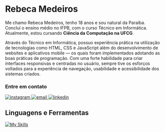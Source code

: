 # Rebeca Medeiros 

Me chamo Rebeca Medeiros, tenho 18 anos e sou natural da Paraíba. Concluí o ensino médio no IFPB, com o curso Técnico em Informática. Atualmente, estou cursando **Ciência da Computação na UFCG**. 

Através do Técnico em Informática, possuo experiência prática na utilização de tecnologias como HTML, CSS e JavaScript além do desenvolvimento de websites e aplicativos mobile — os quais foram implementados adotando as boas práticas de programação. Com uma forte habilidade para criar interfaces responsivas e centradas no usuário, sempre tive os esforços voltados para a experiência de navegação, usabilidade e acessibilidade dos sistemas criados.

### Entre em contato

<p align="left">
    <a href="https://www.instagram.com/rebecamdrs/">
        <img alt="instagram" title="Siga-me no Instagram" src="https://img.shields.io/badge/-instagram-242938?style=for-the-badge&logo=instagram&logoColor=FFFFFF"/>
    </a>
    <a href="https://mail.google.com/mail/u/0/?tab=rm&ogbl#inbox?compose=GTvVlcSHvbCJztFdnxPXmKktfVnWbfhbWTftzDhNmZBSzsKCQvnSDGHtVNRkdkDGmqGHsvRvbkftB">
        <img alt="email" title="E-mail" src="https://img.shields.io/badge/-Gmail-242938?style=for-the-badge&logo=gmail&logoColor=FFFFFF"/>
    </a>
    <a href="https://www.linkedin.com/in/rebecamedeirossilva/">
        <img alt="linkedin" title="Siga-me no LinkedIn" src="https://img.shields.io/badge/-linkedin-FFFFFF?style=for-the-badge&logo=&logoColor=e4308d"/>
    </a>
</p>


## Linguagens e Ferramentas

[![My Skills](https://skillicons.dev/icons?i=html,css,js,python,php,java,mysql,androidstudio,vscode,figma)](https://skillicons.dev)
